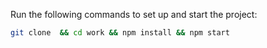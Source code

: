 Run the following commands to set up and start the project:  
```bash
git clone  && cd work && npm install && npm start
